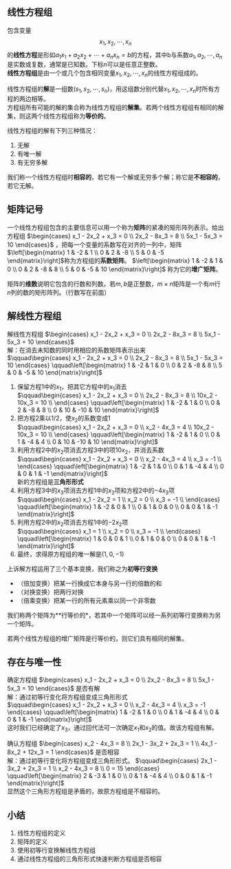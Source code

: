 <script type="text/javascript" src="http://cdn.mathjax.org/mathjax/latest/MathJax.js?config=default"></script>

## 线性方程组
包含变量$$x_1,x_2,\cdots,x_n$$的**线性方程**是形如$a_1x_1 + a_2x_2+ \cdots + a_nx_n = b$的方程，其中b与系数$a_1,a_2,\cdots,a_n$是实数或复数，通常是已知数。下标$n$可以是任意正整数。  
**线性方程组**是由一个或几个包含相同变量$x_1,x_2,\cdots,x_n$的线性方程组成的。  

线性方程组的**解**是一组数$(s_1,s_2,\cdots,s_n)$，用这组数分别代替$x_1,x_2,\cdots,x_n$时所有方程的两边相等。  
方程组所有可能的解的集合称为线性方程组的**解集**。若两个线性方程组有相同的解集，则这两个线性方程组称为**等价的**。

线性方程组的解有下列三种情况：  
1. 无解  
2. 有唯一解  
3. 有无穷多解    

我们称一个线性方程组时**相容的**，若它有一个解或无穷多个解；称它是**不相容的**，若它无解。

## 矩阵记号
一个线性方程组包含的主要信息可以用一个称为**矩阵**的紧凑的矩形阵列表示。给出方程组
$\begin{cases}
x_1 - 2x_2 + x_3 = 0 \\
2x_2 - 8x_3 = 8 \\ 
5x_1 - 5x_3 = 10
\end{cases}$
，把每一个变量的系数写在对齐的一列中，矩阵
$\left[\begin{matrix}
1 & -2 & 1 \\
0 & 2 & -8 \\
5 & 0 & -5
\end{matrix}\right]$称为方程组的**系数矩阵**。
$\left[\begin{matrix}
1 & -2 & 1 & 0 \\
0 & 2 & -8 & 8 \\
5 & 0 & -5 & 10
\end{matrix}\right]$
称为它的**增广矩阵**。

矩阵的**维数**说明它包含的行数和列数。若$m,b$是正整数，$m \times n$矩阵是一个有$m$行$n$列的数的矩形阵列。（行数写在前面）

## 解线性方程组
解线性方程组
$\begin{cases}
x_1 - 2x_2 + x_3 = 0 \\
2x_2 - 8x_3 = 8 \\ 
5x_1 - 5x_3 = 10
\end{cases}$  
解：在消去未知数的同时用相应的系数矩阵表示出来  
$\qquad\begin{cases}
x_1 - 2x_2 + x_3 = 0 \\
2x_2 - 8x_3 = 8 \\ 
5x_1 - 5x_3 = 10
\end{cases} 
\qquad\left[\begin{matrix}
1 & -2 & 1 & 0 \\
0 & 2 & -8 & 8 \\
5 & 0 & -5 & 10
\end{matrix}\right]$  
1. 保留方程1中的$x_1$，把其它方程中的$x_1$消去  
$\qquad\begin{cases}
x_1 - 2x_2 + x_3 = 0 \\
2x_2 - 8x_3 = 8 \\
10x_2 - 10x_3 = 10 \\
\end{cases}
\qquad\left[\begin{matrix}
1 & -2 & 1 & 0 \\
0 & 2 & -8 & 8 \\
0 & 10 & -10 & 10
\end{matrix}\right]$  
2. 把方程2乘以1/2，使$x_2$的系数变成1  
$\qquad\begin{cases}
x_1 - 2x_2 + x_3 = 0 \\
x_2 - 4x_3 = 4 \\
10x_2 - 10x_3 = 10 \\
\end{cases}
\qquad\left[\begin{matrix}
1 & -2 & 1 & 0 \\
0 & 1 & -4 & 4 \\
0 & 10 & -10 & 10
\end{matrix}\right]$  
3. 利用方程2中的$x_2$项消去方程3中的项$10x_2$，并消去系数  
$\qquad\begin{cases}
x_1 - 2x_2 + x_3 = 0 \\
x_2 - 4x_3 = 4 \\
x_3 = -1 \\
\end{cases}
\qquad\left[\begin{matrix}
1 & -2 & 1 & 0 \\
0 & 1 & -4 & 4 \\
0 & 0 & 1 & -1
\end{matrix}\right]$  
新的方程组是**三角形形式**  
4. 利用方程3中的$x_3$项消去方程1中的$x_2$项和方程2中的$-4x_3$项  
$\qquad\begin{cases}
x_1 - 2x_2 = 1 \\
x_2 = 0 \\
x_3 = -1 \\
\end{cases}
\qquad\left[\begin{matrix}
1 & -2 & 0 & 1 \\
0 & 1 & 0 & 0 \\
0 & 0 & 1 & -1
\end{matrix}\right]$  
5. 利用方程2中的$x_2$项消去方程1中的$-2x_2$项  
$\qquad\begin{cases}
x_1 = 1 \\
x_2 = 0 \\
x_3 = -1 \\
\end{cases}
\qquad\left[\begin{matrix}
1 & 0 & 0 & 1 \\
0 & 1 & 0 & 0 \\
0 & 0 & 1 & -1
\end{matrix}\right]$  
6. 最终，求得原方程组的唯一解是$(1,0,-1)$

上诉解方程运用了三个基本变换，我们称之为**初等行变换**  
* （倍加变换）把某一行换成它本身与另一行的倍数的和  
* （对换变换）把两行对换  
* （倍乘变换）把某一行的所有元素乘以同一个非零数

我们称两个矩阵为**行等价的*，若其中一个矩阵可以经一系列初等行变换称为另一个矩阵。

若两个线性方程组的增广矩阵是行等价的，则它们具有相同的解集。

## 存在与唯一性
确定方程组
$\begin{cases}
x_1 - 2x_2 + x_3 = 0 \\
2x_2 - 8x_3 = 8 \\
5x_1 - 5x_3 = 10
\end{cases}$
是否有解  
解：通过初等行变化将方程组变成三角形形式  
$\qquad\begin{cases}
x_1 - 2x_2 + x_3 = 0 \\
x_2 - 4x_3 = 4 \\
x_3 = -1
\end{cases}
\qquad\left[\begin{matrix}
1 & -2 & 1 & 0 \\
0 & 1 & -4 & 4 \\
0 & 0 & 1 & -1
\end{matrix}\right]$  
这时我们已经确定了$x_3$，通过回代法可一次确定$x_1$和$x_2$的值。故该方程组有解。

确认方程组
$\begin{cases}
x_2 - 4x_3 = 8 \\
2x_1 - 3x_2 + 2x_3 = 1 \\
4x_1 - 8x_2 + 12x_3 = 1
\end{cases}$
是否相容  
解：通过初等行变化将方程组变成三角形形式。
$\qquad\begin{cases}
2x_1 - 3x_2 + 2x_3 = 1 \\
x_2 - 4x_3 = 8 \\
0 = 15
\end{cases}
\qquad\left[\begin{matrix}
2 & -3 & 1 & 0 \\
0 & 1 & -4 & 4 \\
0 & 0 & 1 & -1
\end{matrix}\right]$  
显然这个三角形方程组是矛盾的，故原方程组是不相容的。

## 小结
1. 线性方程组的定义
2. 矩阵的定义
3. 使用初等行变换解线性方程组
4. 通过线性方程组的三角形形式快速判断方程组是否相容

